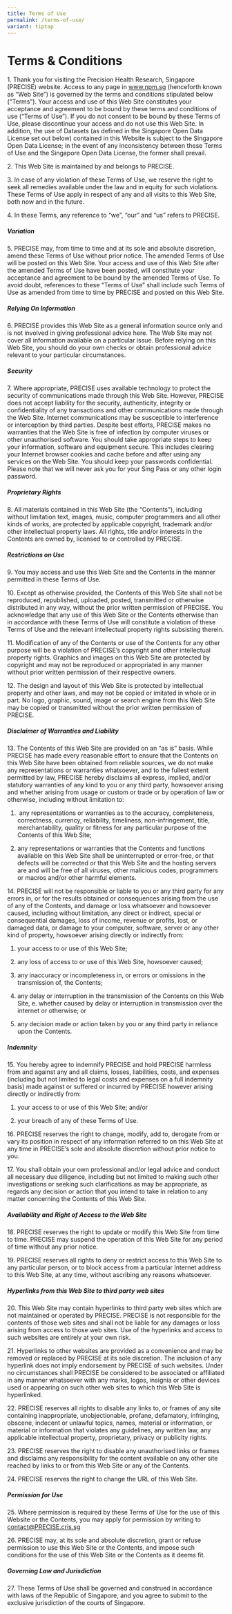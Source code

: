 ```yaml
---
title: Terms of Use
permalink: /terms-of-use/
variant: tiptap
---
```

<h1>Terms &amp; Conditions</h1>
<p>1. Thank you for visiting the Precision Health Research, Singapore (PRECISE)
website. Access to any page in&nbsp;<a href="https://www.npm.sg/" rel="noopener noreferrer nofollow" target="_blank"><u>www.npm.sg</u></a>&nbsp;(henceforth known
as “Web Site”) is governed by the terms and conditions stipulated below
(“Terms”). Your access and use of this Web Site constitutes your acceptance
and agreement to be bound by these terms and conditions of use (“Terms
of Use”). If you do not consent to be bound by these Terms of Use, please
discontinue your access and do not use this Web Site. In addition, the
use of Datasets (as defined in the Singapore Open Data License set out
below) contained in this Website is subject to the Singapore Open Data
License; in the event of any inconsistency between these Terms of Use and
the Singapore Open Data License, the former shall prevail.</p>
<p>2. This Web Site is maintained by and belongs to PRECISE.</p>
<p>3. In case of any violation of these Terms of Use, we reserve the right
to seek all remedies available under the law and in equity for such violations.
These Terms of Use apply in respect of any and all visits to this Web Site,
both now and in the future.</p>
<p>4. In these Terms, any reference to “we”, “our” and “us” refers to PRECISE.</p>
<h5>Variation</h5>
<p>5. PRECISE may, from time to time and at its sole and absolute discretion,
amend these Terms of Use without prior notice. The amended Terms of Use
will be posted on this Web Site. Your access and use of this Web Site after
the amended Terms of Use have been posted, will constitute your acceptance
and agreement to be bound by the amended Terms of Use. To avoid doubt,
references to these “Terms of Use” shall include such Terms of Use as amended
from time to time by PRECISE and posted on this Web Site.</p>
<h5>Relying On Information</h5>
<p>6. PRECISE provides this Web Site as a general information source only
and is not involved in giving professional advice here. The Web Site may
not cover all information available on a particular issue. Before relying
on this Web Site, you should do your own checks or obtain professional
advice relevant to your particular circumstances.</p>
<h5>Security</h5>
<p>7. Where appropriate, PRECISE uses available technology to protect the
security of communications made through this Web Site. However, PRECISE
does not accept liability for the security, authenticity, integrity or
confidentiality of any transactions and other communications made through
the Web Site. Internet communications may be susceptible to interference
or interception by third parties. Despite best efforts, PRECISE makes no
warranties that the Web Site is free of infection by computer viruses or
other unauthorised software. You should take appropriate steps to keep
your information, software and equipment secure. This includes clearing
your Internet browser cookies and cache before and after using any services
on the Web Site. You should keep your passwords confidential. Please note
that we will never ask you for your Sing Pass or any other login password.</p>
<h5>Proprietary Rights</h5>
<p>8. All materials contained in this Web Site (the “Contents”), including
without limitation text, images, music, computer programmers and all other
kinds of works, are protected by applicable copyright, trademark and/or
other intellectual property laws. All rights, title and/or interests in
the Contents are owned by, licensed to or controlled by PRECISE.</p>
<h5>Restrictions on Use</h5>
<p>9. You may access and use this Web Site and the Contents in the manner
permitted in these Terms of Use.</p>
<p>10. Except as otherwise provided, the Contents of this Web Site shall
not be reproduced, republished, uploaded, posted, transmitted or otherwise
distributed in any way, without the prior written permission of PRECISE.
You acknowledge that any use of this Web Site or the Contents otherwise
than in accordance with these Terms of Use will constitute a violation
of these Terms of Use and the relevant intellectual property rights subsisting
therein.</p>
<p>11. Modification of any of the Contents or use of the Contents for any
other purpose will be a violation of PRECISE’s copyright and other intellectual
property rights. Graphics and images on this Web Site are protected by
copyright and may not be reproduced or appropriated in any manner without
prior written permission of their respective owners.</p>
<p>12. The design and layout of this Web Site is protected by intellectual
property and other laws, and may not be copied or imitated in whole or
in part. No logo, graphic, sound, image or search engine from this Web
Site may be copied or transmitted without the prior written permission
of PRECISE.</p>
<h5>Disclaimer of Warranties and Liability</h5>
<p>13. The Contents of this Web Site are provided on an “as is” basis. While
PRECISE has made every reasonable effort to ensure that the Contents on
this Web Site have been obtained from reliable sources, we do not make
any representations or warranties whatsoever, and to the fullest extent
permitted by law, PRECISE hereby disclaims all express, implied, and/or
statutory warranties of any kind to you or any third party, howsoever arising
and whether arising from usage or custom or trade or by operation of law
or otherwise, including without limitation to:</p>
<ol data-tight="true" class="tight">
<li>
<p>&nbsp;any representations or warranties as to the accuracy, completeness,
correctness, currency, reliability, timeliness, non-infringement, title,
merchantability, quality or fitness for any particular purpose of the Contents
of this Web Site;</p>
</li>
<li>
<p>any representations or warranties that the Contents and functions available
on this Web Site shall be uninterrupted or error-free, or that defects
will be corrected or that this Web Site and the hosting servers are and
will be free of all viruses, other malicious codes, programmers or macros
and/or other harmful elements.</p>
</li>
</ol>
<p>14. PRECISE will not be responsible or liable to you or any third party
for any errors in, or for the results obtained or consequences arising
from the use of any of the Contents, and damage or loss whatsoever and
howsoever caused, including without limitation, any direct or indirect,
special or consequential damages, loss of income, revenue or profits, lost,
or damaged data, or damage to your computer, software, server or any other
kind of property, howsoever arising directly or indirectly from:</p>
<ol data-tight="true" class="tight">
<li>
<p>your access to or use of this Web Site;</p>
</li>
<li>
<p>any loss of access to or use of this Web Site, howsoever caused;</p>
</li>
<li>
<p>any inaccuracy or incompleteness in, or errors or omissions in the transmission
of, the Contents;</p>
</li>
<li>
<p>any delay or interruption in the transmission of the Contents on this
Web Site, e. whether caused by delay or interruption in transmission over
the internet or otherwise; or</p>
</li>
<li>
<p>any decision made or action taken by you or any third party in reliance
upon the Contents.</p>
</li>
</ol>
<h5>Indemnity</h5>
<p>15. You hereby agree to indemnify PRECISE and hold PRECISE harmless from
and against any and all claims, losses, liabilities, costs, and expenses
(including but not limited to legal costs and expenses on a full indemnity
basis) made against or suffered or incurred by PRECISE however arising
directly or indirectly from:</p>
<ol data-tight="true" class="tight">
<li>
<p>your access to or use of this Web Site; and/or</p>
</li>
<li>
<p>your breach of any of these Terms of Use.</p>
</li>
</ol>
<p>16. PRECISE reserves the right to change, modify, add to, derogate from
or vary its position in respect of any information referred to on this
Web Site at any time in PRECISE’s sole and absolute discretion without
prior notice to you.</p>
<p>17. You shall obtain your own professional and/or legal advice and conduct
all necessary due diligence, including but not limited to making such other
investigations or seeking such clarifications as may be appropriate, as
regards any decision or action that you intend to take in relation to any
matter concerning the Contents of this Web Site.</p>
<h5>Availability and Right of Access to the Web Site</h5>
<p>18. PRECISE reserves the right to update or modify this Web Site from
time to time. PRECISE may suspend the operation of this Web Site for any
period of time without any prior notice.</p>
<p>19. PRECISE reserves all rights to deny or restrict access to this Web
Site to any particular person, or to block access from a particular Internet
address to this Web Site, at any time, without ascribing any reasons whatsoever.</p>
<h5>Hyperlinks from this Web Site to third party web sites</h5>
<p>20. This Web Site may contain hyperlinks to third party web sites which
are not maintained or operated by PRECISE. PRECISE is not responsible for
the contents of those web sites and shall not be liable for any damages
or loss arising from access to those web sites. Use of the hyperlinks and
access to such websites are entirely at your own risk.</p>
<p>21. Hyperlinks to other websites are provided as a convenience and may
be removed or replaced by PRECISE at its sole discretion. The inclusion
of any hyperlink does not imply endorsement by PRECISE of such websites.
Under no circumstances shall PRECISE be considered to be associated or
affiliated in any manner whatsoever with any marks, logos, insignia or
other devices used or appearing on such other web sites to which this Web
Site is hyperlinked.</p>
<p>22. PRECISE reserves all rights to disable any links to, or frames of
any site containing inappropriate, unobjectionable, profane, defamatory,
infringing, obscene, indecent or unlawful topics, names, material or information,
or material or information that violates any guidelines, any written law,
any applicable intellectual property, proprietary, privacy or publicity
rights.</p>
<p>23. PRECISE reserves the right to disable any unauthorised links or frames
and disclaims any responsibility for the content available on any other
site reached by links to or from this Web Site or any of the Contents.</p>
<p>24. PRECISE reserves the right to change the URL of this Web Site.</p>
<h5>Permission for Use</h5>
<p>25. Where permission is required by these Terms of Use for the use of
this Website or the Contents, you may apply for permission by writing to&nbsp;
<a href="https://www.npm.sg/" rel="noopener noreferrer nofollow" target="_blank"><u>contact@PRECISE.cris.sg</u>
</a>
</p>
<p>26. PRECISE may, at its sole and absolute discretion, grant or refuse
permission to use this Web Site or the Contents, and impose such conditions
for the use of this Web Site or the Contents as it deems fit.</p>
<h5>Governing Law and Jurisdiction</h5>
<p>27. These Terms of Use shall be governed and construed in accordance with
laws of the Republic of Singapore, and you agree to submit to the exclusive
jurisdiction of the courts of Singapore.</p>
<p></p>
